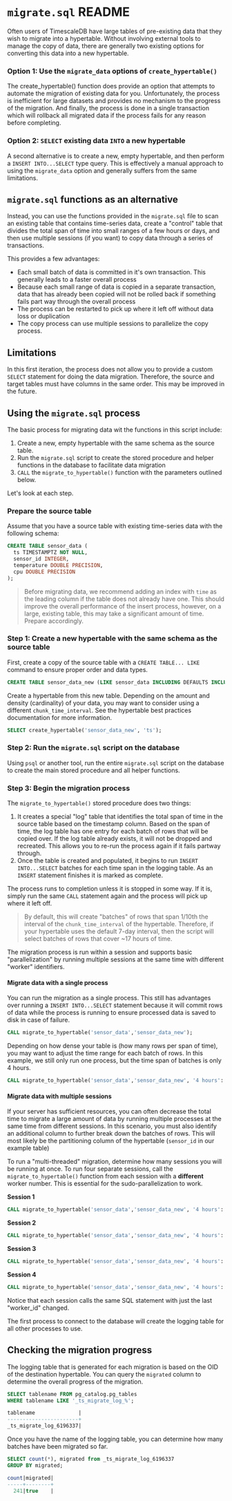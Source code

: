 # `migrate.sql` README
Often users of TimescaleDB have large tables of pre-existing data that they wish to
migrate into a hypertable. Without involving external tools to manage the copy of 
data, there are generally two existing options for converting this data into a new hypertable.

### Option 1: Use the `migrate_data` options of `create_hypertable()`
The create_hypertable() function does provide an option that attempts to automate
the migration of existing data for you. Unfortunately, the process is inefficient 
for large datasets and provides no mechanism to the progress of the migration. And
finally, the process is done in a single transaction which will rollback all migrated
data if the process fails for any reason before completing.

### Option 2: `SELECT` existing data `INTO` a new hypertable
A second alternative is to create a new, empty hypertable, and then perform a 
`INSERT INTO...SELECT` type query. This is effectively a manual approach to using
the `migrate_data` option and generally suffers from the same limitations.

## `migrate.sql` functions as an alternative
Instead, you can use the functions provided in the `migrate.sql` file to scan an existing
table that contains time-series data, create a "control" table that divides the 
total span of time into small ranges of a few hours or days, and then use multiple 
sessions (if you want) to copy data through a series of transactions.

This provides a few advantages:
 * Each small batch of data is committed in it's own transaction. This generally 
   leads to a faster overall process
 * Because each small range of data is copied in a separate transaction, data that
   has already been copied will not be rolled back if something fails part way
   through the overall process
 * The process can be restarted to pick up where it left off without data loss
   or duplication
 * The copy process can use multiple sessions to parallelize the copy process.

## Limitations
In this first iteration, the process does not allow you to provide a custom
`SELECT` statement for doing the data migration. Therefore, the source and 
target tables must have columns in the same order. This may be improved in the
future.

## Using the `migrate.sql` process
The basic process for migrating data wit the functions in this script include:

1. Create a new, empty hypertable with the same schema as the source table.
1. Run the `migrate.sql` script to create the stored procedure and helper
functions in the database to facilitate data migration
1. `CALL` the `migrate_to_hypertable()` function with the parameters outlined
below.

Let's look at each step.

### Prepare the source table
Assume that you have a source table with existing time-series data with the 
following schema:

```sql
CREATE TABLE sensor_data (
  ts TIMESTAMPTZ NOT NULL,
  sensor_id INTEGER,
  temperature DOUBLE PRECISION,
  cpu DOUBLE PRECISION
);
```

> Before migrating data, we recommend adding an index with `time` as the leading
> column if the table does not already have one. This should improve the overall
> performance of the insert process, however, on a large, existing table, this
> may take a significant amount of time. Prepare accordingly.

### Step 1: Create a new hypertable with the same schema as the source table
First, create a copy of the source table with a `CREATE TABLE... LIKE` command
to ensure proper order and data types.

```sql
CREATE TABLE sensor_data_new (LIKE sensor_data INCLUDING DEFAULTS INCLUDING CONSTRAINTS EXCLUDING INDEXES);
```

Create a hypertable from this new table. Depending on the amount and density 
(cardinality) of your data, you may want to consider using a different `chunk_time_interval`.
See the hypertable best practices documentation for more information.

```sql
SELECT create_hypertable('sensor_data_new', 'ts');
```

### Step 2: Run the `migrate.sql` script on the database
Using `psql` or another tool, run the entire `migrate.sql` script on the database
to create the main stored procedure and all helper functions.

### Step 3: Begin the migration process
The `migrate_to_hypertable()` stored procedure does two things:

1. It creates a special "log" table that identifies the total span of time in the
source table based on the timestamp column. Based on the span of time, the log
table has one entry for each batch of rows that will be copied over. If the log table
already exists, it will not be dropped and recreated. This allows you to re-run the
process again if it fails partway through.
1. Once the table is created and populated, it begins to run `INSERT INTO...SELECT`
batches for each time span in the logging table. As an `INSERT` statement finishes
it is marked as complete.

The process runs to completion unless it is stopped in some way. If it is, simply
run the same `CALL` statement again and the process will pick up where it left
off.

> By default, this will create "batches" of rows that span 1/10th the interval of
> the `chunk_time_interval` of the hypertable. Therefore, if your hypertable uses
> the default 7-day interval, then the script will select batches of rows that
> cover ~17 hours of time.

The migration process is run within a session and supports basic 
"parallelization" by running multiple sessions at the same time with different
"worker" identifiers.

#### **Migrate data with a single process**
You can run the migration as a single process. This still has advantages over
running a `INSERT INTO...SELECT` statement because it will commit rows of data
while the process is running to ensure processed data is saved to disk in case
of failure.

```sql
CALL migrate_to_hypertable('sensor_data','sensor_data_new');
```

Depending on how dense your table is (how many rows per span of time), you may want
to adjust the time range for each batch of rows. In this example, we still only
run one process, but the time span of batches is only 4 hours.

```sql
CALL migrate_to_hypertable('sensor_data','sensor_data_new', '4 hours'::interval);
```

#### **Migrate data with multiple sessions**
If your server has sufficient resources, you can often decrease the total time
to migrate a large amount of data by running multiple processes at the same time
from different sessions. In this scenario, you must also identify an additional
column to further break down the batches of rows. This will most likely be
the partitioning column of the hypertable (`sensor_id` in our example table)

To run a "multi-threaded" migration, determine how many sessions you will be 
running at once. To run four separate sessions, call the `migrate_to_hypertable()`
function from each session with a **different** worker number. This is essential
for the sudo-parallelization to work.

**Session 1**
```sql
CALL migrate_to_hypertable('sensor_data','sensor_data_new', '4 hours'::interval,'sensor_id',4,1);
```
**Session 2**
```sql
CALL migrate_to_hypertable('sensor_data','sensor_data_new', '4 hours'::interval,'sensor_id',4,2);
```
**Session 3**
```sql
CALL migrate_to_hypertable('sensor_data','sensor_data_new', '4 hours'::interval,'sensor_id',4,3);
```
**Session 4**
```sql
CALL migrate_to_hypertable('sensor_data','sensor_data_new', '4 hours'::interval,'sensor_id',4,4);
```

Notice that each session calls the same SQL statement with just the last "worker_id" changed.

The first process to connect to the database will create the logging table
for all other processes to use.

## Checking the migration progress
The logging table that is generated for each migration is based
on the OID of the destination hypertable. You can query the `migrated`
column to determine the overall progress of the migration.

```sql
SELECT tablename FROM pg_catalog.pg_tables 
WHERE tablename LIKE '_ts_migrate_log_%';

tablename              |
-----------------------+
_ts_migrate_log_6196337|
```

Once you have the name of the logging table, you can determine
how many batches have been migrated so far.

```sql
SELECT count(*), migrated from _ts_migrate_log_6196337
GROUP BY migrated;

count|migrated|
-----+--------+
  241|true    |
```